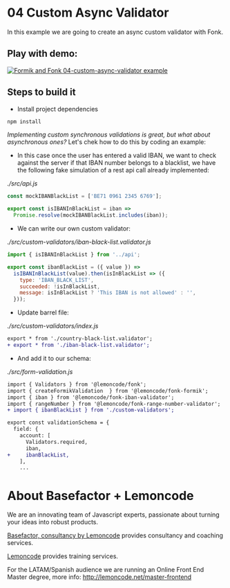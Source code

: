 # 04 Custom Async Validator

In this example we are going to create an async custom validator with Fonk.

## Play with demo:

[![Formik and Fonk 04-custom-async-validator example](https://codesandbox.io/static/img/play-codesandbox.svg)](https://codesandbox.io/s/github/lemoncode/formik-fonk-by-example/tree/master/04-custom-async-validator)

## Steps to build it

- Install project dependencies

```bash
npm install
```

_Implementing custom synchronous validations is great, but what about asynchronous ones?_ Let's chek how to do this by coding an example:

- In this case once the user has entered a valid IBAN, we want to check against the server if that IBAN number belongs to a blacklist, we have the following fake simulation of a rest api call already implemented:

_./src/api.js_

```javascript
const mockIBANBlackList = ['BE71 0961 2345 6769'];

export const isIBANInBlackList = iban =>
  Promise.resolve(mockIBANBlackList.includes(iban));
```

- We can write our own custom validator:

_./src/custom-validators/iban-black-list.validator.js_

```javascript
import { isIBANInBlackList } from '../api';

export const ibanBlackList = ({ value }) =>
  isIBANInBlackList(value).then(isInBlackList => ({
    type: 'IBAN_BLACK_LIST',
    succeeded: !isInBlackList,
    message: isInBlackList ? 'This IBAN is not allowed' : '',
  }));
```

- Update barrel file:

_./src/custom-validators/index.js_

```diff
export * from './country-black-list.validator';
+ export * from './iban-black-list.validator';

```

- And add it to our schema:

_./src/form-validation.js_

```diff
import { Validators } from '@lemoncode/fonk';
import { createFormikValidation  } from '@lemoncode/fonk-formik';
import { iban } from '@lemoncode/fonk-iban-validator';
import { rangeNumber } from '@lemoncode/fonk-range-number-validator';
+ import { ibanBlackList } from './custom-validators';

export const validationSchema = {
  field: {
    account: [
      Validators.required,
      iban,
+     ibanBlackList,
    ],
    ...
```

# About Basefactor + Lemoncode

We are an innovating team of Javascript experts, passionate about turning your ideas into robust products.

[Basefactor, consultancy by Lemoncode](http://www.basefactor.com) provides consultancy and coaching services.

[Lemoncode](http://lemoncode.net/services/en/#en-home) provides training services.

For the LATAM/Spanish audience we are running an Online Front End Master degree, more info: http://lemoncode.net/master-frontend
